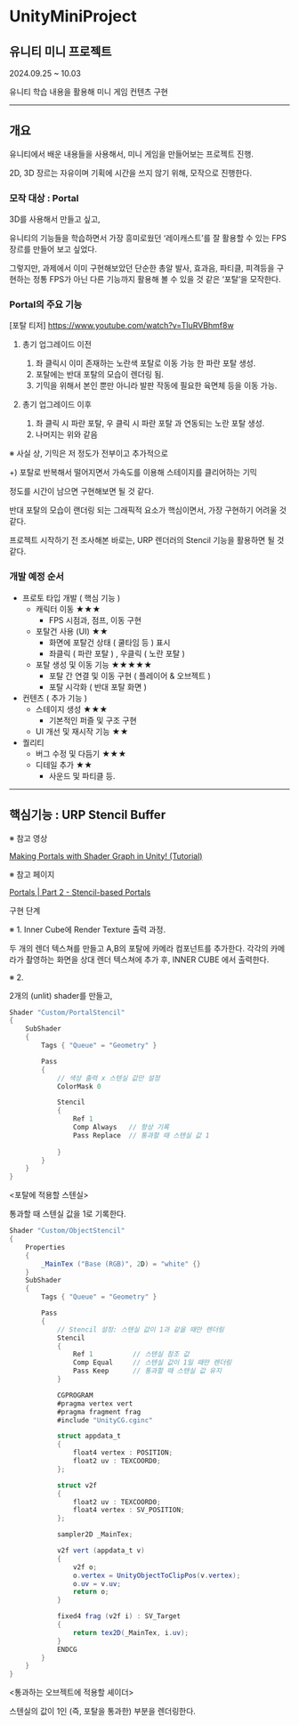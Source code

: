 # UnityMiniProject
 유니티 미니 프로젝트
---

2024.09.25 ~ 10.03

유니티 학습 내용을 활용해 미니 게임 컨텐츠 구현

---

## 개요

유니티에서 배운 내용들을 사용해서, 미니 게임을 만들어보는 프로젝트 진행.

2D, 3D 장르는 자유이며 기획에 시간을 쓰지 않기 위해, 모작으로 진행한다.

### 모작 대상 : Portal


3D를 사용해서 만들고 싶고, 

유니티의 기능들을 학습하면서 가장 흥미로웠던 ‘레이캐스트’를 잘 활용할 수 있는
FPS장르를 만들어 보고 싶었다.

그렇지만, 과제에서 이미 구현해보았던 단순한 총알 발사, 효과음, 파티클, 피격등을 구현하는
정통 FPS가 아닌 다른 기능까지 활용해 볼 수 있을 것 같은 ‘포탈’을 모작한다.

### Portal의 주요 기능

[포탈 티저] https://www.youtube.com/watch?v=TluRVBhmf8w

1. 총기 업그레이드 이전
    1. 좌 클릭시 이미 존재하는 노란색 포탈로 이동 가능 한 파란 포탈 생성.
    2. 포탈에는 반대 포탈의 모습이 렌더링 됨.
    3. 기믹을 위해서 본인 뿐만 아니라 발판 작동에 필요한 육면체 등을 이동 가능.
    
2. 총기 업그레이드 이후
    1. 좌 클릭 시 파란 포탈, 우 클릭 시 파란 포탈 과 연동되는 노란 포탈 생성.
    2. 나머지는 위와 같음

※ 사실 상, 기믹은 저 정도가 전부이고 추가적으로

 +) 포탈로 반복해서 떨어지면서 가속도를 이용해 스테이지를 클리어하는 기믹

정도를 시간이 남으면 구현해보면 될 것 같다.

반대 포탈의 모습이 랜더링 되는 그래픽적 요소가 핵심이면서, 가장 구현하기 어려울 것 같다.

프로젝트 시작하기 전 조사해본 바로는, URP 렌더러의 Stencil 기능을 활용하면 될 것 같다.

### 개발 예정 순서

- 프로토 타입 개발 ( 핵심 기능 )
    - 캐릭터 이동 ★★★
        - FPS 시점과, 점프, 이동 구현
    - 포탈건 사용 (UI) ★★
        - 화면에 포탈건 상태 ( 쿨타임 등 ) 표시
        - 좌클릭 ( 파란 포탈 ) , 우클릭 ( 노란 포탈 )
    - 포탈 생성 및 이동 기능 ★★★★★
        - 포탈 간 연결 및 이동 구현 ( 플레이어 & 오브젝트 )
        - 포탈 시각화 ( 반대 포탈 화면 )
- 컨텐츠 ( 추가 기능 )
    - 스테이지 생성 ★★★
        - 기본적인 퍼즐 및 구조 구현
    - UI 개선 및 재시작 기능 ★★
- 퀄리티
    - 버그 수정 및 다듬기 ★★★
    - 디테일 추가 ★★
        - 사운드 및 파티클 등.

---

## 핵심기능 :  URP Stencil Buffer

※ 참고 영상

[Making Portals with Shader Graph in Unity! (Tutorial)](https://www.youtube.com/watch?v=TkzASwVgnj8)

※ 참고 페이지

[Portals | Part 2 - Stencil-based Portals](https://danielilett.com/2019-12-14-tut4-2-portal-rendering/)

구현 단계

※ 1. Inner Cube에 Render Texture 출력 과정.

두 개의 렌더 텍스쳐를 만들고 A,B의 포탈에 카메라 컴포넌트를 추가한다.
각각의 카메라가 촬영하는 화면을 상대 렌더 텍스쳐에 추가 후,
INNER CUBE 에서 출력한다.

※ 2. 

2개의 (unlit) shader를 만들고,

```csharp
Shader "Custom/PortalStencil"
{
    SubShader
    {
        Tags { "Queue" = "Geometry" }

        Pass
        {
            // 색상 출력 x 스텐실 값만 설정
            ColorMask 0

            Stencil
            {
                Ref 1
                Comp Always   // 항상 기록
                Pass Replace  // 통과할 때 스텐실 값 1
                
            }
        }
    }
}
```

<포탈에 적용할 스텐실>

통과할 때 스텐실 값을 1로 기록한다.

```csharp
Shader "Custom/ObjectStencil"
{
    Properties
    {
        _MainTex ("Base (RGB)", 2D) = "white" {}
    }
    SubShader
    {
        Tags { "Queue" = "Geometry" }

        Pass
        {
            // Stencil 설정: 스텐실 값이 1과 같을 때만 렌더링
            Stencil
            {
                Ref 1          // 스텐실 참조 값
                Comp Equal     // 스텐실 값이 1일 때만 렌더링
                Pass Keep      // 통과할 때 스텐실 값 유지
            }

            CGPROGRAM
            #pragma vertex vert
            #pragma fragment frag
            #include "UnityCG.cginc"

            struct appdata_t
            {
                float4 vertex : POSITION;
                float2 uv : TEXCOORD0;
            };

            struct v2f
            {
                float2 uv : TEXCOORD0;
                float4 vertex : SV_POSITION;
            };

            sampler2D _MainTex;

            v2f vert (appdata_t v)
            {
                v2f o;
                o.vertex = UnityObjectToClipPos(v.vertex);
                o.uv = v.uv;
                return o;
            }

            fixed4 frag (v2f i) : SV_Target
            {
                return tex2D(_MainTex, i.uv);
            }
            ENDCG
        }
    }
}

```

<통과하는 오브젝트에 적용할 셰이더>

스텐실의 값이 1인 (즉, 포탈을 통과한) 부분을 렌더링한다.
